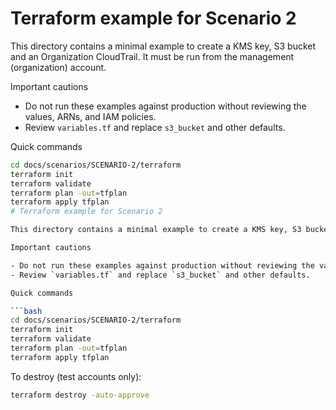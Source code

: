 # Terraform example for Scenario 2

This directory contains a minimal example to create a KMS key, S3 bucket and an Organization CloudTrail. It must be run from the management (organization) account.

Important cautions

- Do not run these examples against production without reviewing the values, ARNs, and IAM policies.
- Review `variables.tf` and replace `s3_bucket` and other defaults.

Quick commands

```bash
cd docs/scenarios/SCENARIO-2/terraform
terraform init
terraform validate
terraform plan -out=tfplan
terraform apply tfplan
# Terraform example for Scenario 2

This directory contains a minimal example to create a KMS key, S3 bucket and an Organization CloudTrail. It must be run from the management (organization) account.

Important cautions

- Do not run these examples against production without reviewing the values, ARNs, and IAM policies.
- Review `variables.tf` and replace `s3_bucket` and other defaults.

Quick commands

```bash
cd docs/scenarios/SCENARIO-2/terraform
terraform init
terraform validate
terraform plan -out=tfplan
terraform apply tfplan
```

To destroy (test accounts only):

```bash
terraform destroy -auto-approve
```
